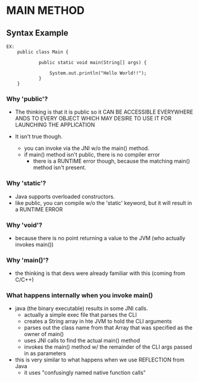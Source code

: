 # MAIN METHOD

## Syntax Example

    EX:
        public class Main {
        
                public static void main(String[] args) {
                
                    System.out.println("Hello World!!");
                }
        }
        
### Why 'public'?
- The thinking is that it is public so it CAN BE ACCESSIBLE EVERYWHERE ANDS TO EVERY OBJECT
WHICH MAY DESIRE TO USE IT FOR LAUNCHING THE APPLICATION

- It isn't true though. 
    - you can invoke via the JNI w/o the main() method. 
    - if main() method isn't public, there is no compiler error
        - there is a RUNTIME error though, because the matching main() method isn't present.
        
### Why 'static'?
- Java supports overloaded constructors.
- like public, you can compile w/o the 'static' keyword, but it will result in a RUNTIME ERROR

### Why 'void'?
- because there is no point returning a value to the JVM (who actually invokes main())

### Why 'main()'?
- the thinking is that devs were already familiar with this (coming from C/C++)

### What happens internally when you invoke main()

- java (the binary executable) results in some JNI calls.
    - actually a simple exec file that parses the CLI
    - creates a String array in hte JVM to hold the CLI arguments
    - parses out the class name from that Array that was specified as the owner of main()
    - uses JNI calls to find the actual main() method
    - invokes the main() method  w/ the remainder of the CLI args passed  in as parameters
- this is very similar to what happens when we use REFLECTION from Java
    - it uses "confusingly named native function calls"

